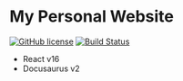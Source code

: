 # My Personal Website

[![GitHub license](https://img.shields.io/github/license/hatamiarash7/MyWebSite)](https://github.com/hatamiarash7/MyWebSite/blob/master/LICENSE) [![Build Status](https://travis-ci.com/hatamiarash7/MyWebSite.svg?branch=v2)](https://travis-ci.com/hatamiarash7/MyWebSite)

-   React v16
-   Docusaurus v2
